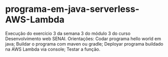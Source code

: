 # programa-em-java-serverless-AWS-Lambda
Execução do exercício  3 da semana 3 do módulo 3 do curso Desenvolvimento web SENAI. Orientações: Codar programa hello world em java; Buildar o programa com maven ou gradle; Deployar programa buildado na AWS Lambda via console; Testar a função.
